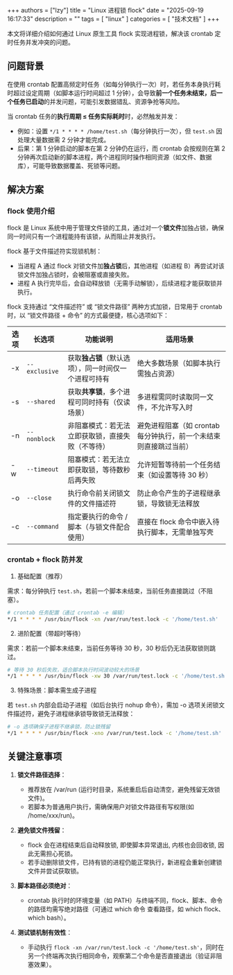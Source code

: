 +++
authors = ["lzy"]
title = "Linux 进程锁 flock"
date = "2025-09-19 16:17:33"
description = ""
tags = [
    "linux"
]
categories = [
    "技术文档"
]
+++


本文将详细介绍如何通过 Linux 原生工具 flock 实现进程锁，解决该 crontab 定时任务并发冲突的问题。

## 问题背景

在使用 crontab 配置高频定时任务（如每分钟执行一次）时，若任务本身执行耗时超过设定周期（如脚本运行时间超过 1 分钟），会导致**前一个任务未结束，后一个任务已启动**的并发问题，可能引发数据错乱、资源争抢等风险。

当 crontab 任务的**执行周期 ≤ 任务实际耗时**时，必然触发并发：

- 例如：设置 `*/1 * * * * /home/test.sh`（每分钟执行一次），但 `test.sh` 因处理大量数据需 2 分钟才能完成。
- 后果：第 1 分钟启动的脚本在第 2 分钟仍在运行，而 crontab 会按规则在第 2 分钟再次启动新的脚本进程，两个进程同时操作相同资源（如文件、数据库），可能导致数据覆盖、死锁等问题。

## 解决方案

### flock 使用介绍

flock 是 Linux 系统中用于管理文件锁的工具，通过对一个**锁文件**加独占锁，确保同一时间只有一个进程能持有该锁，从而阻止并发执行。

flock 基于文件描述符实现锁机制：

- 当进程 A 通过 flock 对锁文件加**独占锁**后，其他进程（如进程 B）再尝试对该锁文件加独占锁时，会被阻塞或直接失败。
- 进程 A 执行完毕后，会自动释放锁（无需手动解锁），后续进程才能获取锁并执行。

flock 支持通过 “文件描述符” 或 “锁文件路径” 两种方式加锁，日常用于 crontab 时，以 “锁文件路径 + 命令” 的方式最便捷，核心选项如下：

| 选项 | 长选项 | 功能说明 | 适用场景 |
|------|--------|----------|----------|
| -x | `--exclusive` | 获取**独占锁**（默认选项），同一时间仅一个进程可持有 | 绝大多数场景（如脚本执行需独占资源） |
| -s | `--shared` | 获取**共享锁**，多个进程可同时持有（仅读场景） | 多进程需同时读取同一文件，不允许写入时 |
| -n | `--nonblock` | 非阻塞模式：若无法立即获取锁，直接失败（不等待） | 避免进程阻塞（如 crontab 每分钟执行，前一个未结束则直接跳过当前） |
| -w | `--timeout` | 阻塞模式：若无法立即获取锁，等待数秒后再失败 | 允许短暂等待前一个任务结束（如设置等待 30 秒） |
| -o | `--close` | 执行命令前关闭锁文件的文件描述符 | 防止命令产生的子进程继承锁，导致锁无法释放 |
| -c | `--command` | 指定要执行的命令 / 脚本（与锁文件配合使用） | 直接在 flock 命令中嵌入待执行脚本，无需单独写壳 |

### crontab + flock 防并发

1. 基础配置（推荐）

需求：每分钟执行 `test.sh`，若前一个脚本未结束，当前任务直接跳过（不阻塞）。

```bash
# crontab 任务配置（通过 crontab -e 编辑）
*/1 * * * * /usr/bin/flock -xn /var/run/test.lock -c '/home/test.sh'
```

2. 进阶配置（带超时等待）

需求：若前一个脚本未结束，当前任务等待 30 秒，30 秒后仍无法获取锁则跳过。

```bash
# 等待 30 秒后失败，适合脚本执行时间波动较大的场景
*/1 * * * * /usr/bin/flock -xw 30 /var/run/test.lock -c '/home/test.sh'
```

3. 特殊场景：脚本需生成子进程

若 `test.sh` 内部会启动子进程（如后台执行 nohup 命令），需加 -o 选项关闭锁文件描述符，避免子进程继承锁导致锁无法释放：

```bash
# -o 选项确保子进程不继承锁，防止锁残留
*/1 * * * * /usr/bin/flock -xno /var/run/test.lock -c '/home/test.sh'
```

## 关键注意事项

1. **锁文件路径选择**：

   - 推荐放在 /var/run (运行时目录，系统重启后自动清空，避免残留无效锁文件)。
   - 若脚本为普通用户执行，需确保用户对锁文件路径有写权限(如 /home/xxx/run)。
2. **避免锁文件残留**：

   - flock 会在进程结束后自动释放锁, 即使脚本异常退出, 内核也会回收锁, 因此无需担心死锁。
   - 若手动删除锁文件，已持有锁的进程仍能正常执行，新进程会重新创建锁文件并尝试获取锁。
3. **脚本路径必须绝对**：

   - crontab 执行时的环境变量（如 PATH）与终端不同，flock、脚本、命令的路径均需写绝对路径（可通过 which 命令 查看路径，如 which flock、which bash）。
4. **测试锁机制有效性**：

   - 手动执行 `flock -xn /var/run/test.lock -c '/home/test.sh'`，同时在另一个终端再次执行相同命令，观察第二个命令是否直接退出（验证非阻塞效果）。
